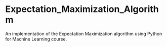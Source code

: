 # Expectation_Maximization_Algorithm
An implementation of the Expectation Maximization algorithm using Python for Machine Learning course.
